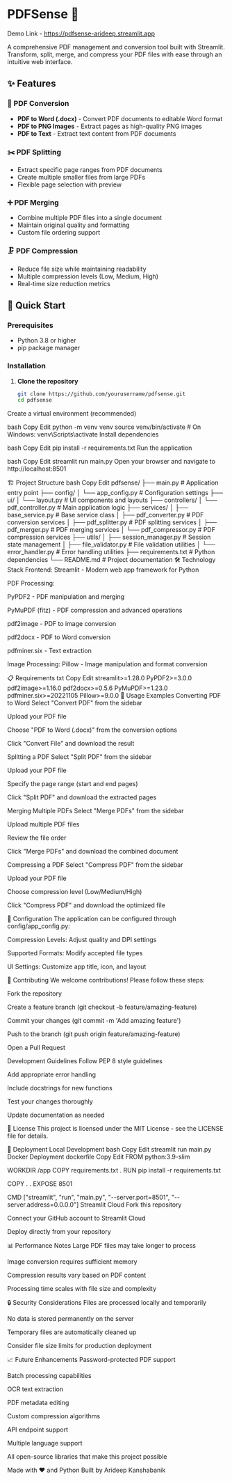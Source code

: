# PDFSense 📘

Demo Link - https://pdfsense-arideep.streamlit.app

A comprehensive PDF management and conversion tool built with Streamlit. Transform, split, merge, and compress your PDF files with ease through an intuitive web interface.

## ✨ Features

### 🔁 PDF Conversion
- **PDF to Word (.docx)** - Convert PDF documents to editable Word format
- **PDF to PNG Images** - Extract pages as high-quality PNG images
- **PDF to Text** - Extract text content from PDF documents

### ✂️ PDF Splitting
- Extract specific page ranges from PDF documents
- Create multiple smaller files from large PDFs
- Flexible page selection with preview

### ➕ PDF Merging
- Combine multiple PDF files into a single document
- Maintain original quality and formatting
- Custom file ordering support

### 🗜️ PDF Compression
- Reduce file size while maintaining readability
- Multiple compression levels (Low, Medium, High)
- Real-time size reduction metrics

## 🚀 Quick Start

### Prerequisites
- Python 3.8 or higher
- pip package manager

### Installation

1. **Clone the repository**
   ```bash
   git clone https://github.com/yourusername/pdfsense.git
   cd pdfsense
Create a virtual environment (recommended)

bash
Copy
Edit
python -m venv venv
source venv/bin/activate  # On Windows: venv\Scripts\activate
Install dependencies

bash
Copy
Edit
pip install -r requirements.txt
Run the application

bash
Copy
Edit
streamlit run main.py
Open your browser and navigate to http://localhost:8501

🏗️ Project Structure
bash
Copy
Edit
pdfsense/
├── main.py                    # Application entry point
├── config/
│   └── app_config.py         # Configuration settings
├── ui/
│   └── layout.py             # UI components and layouts
├── controllers/
│   └── pdf_controller.py     # Main application logic
├── services/
│   ├── base_service.py       # Base service class
│   ├── pdf_converter.py     # PDF conversion services
│   ├── pdf_splitter.py      # PDF splitting services
│   ├── pdf_merger.py        # PDF merging services
│   └── pdf_compressor.py    # PDF compression services
├── utils/
│   ├── session_manager.py   # Session state management
│   ├── file_validator.py    # File validation utilities
│   └── error_handler.py     # Error handling utilities
├── requirements.txt          # Python dependencies
└── README.md                # Project documentation
🛠️ Technology Stack
Frontend: Streamlit - Modern web app framework for Python

PDF Processing:

PyPDF2 - PDF manipulation and merging

PyMuPDF (fitz) - PDF compression and advanced operations

pdf2image - PDF to image conversion

pdf2docx - PDF to Word conversion

pdfminer.six - Text extraction

Image Processing: Pillow - Image manipulation and format conversion

📋 Requirements
txt
Copy
Edit
streamlit>=1.28.0
PyPDF2>=3.0.0
pdf2image>=1.16.0
pdf2docx>=0.5.6
PyMuPDF>=1.23.0
pdfminer.six>=20221105
Pillow>=9.0.0
🎯 Usage Examples
Converting PDF to Word
Select "Convert PDF" from the sidebar

Upload your PDF file

Choose "PDF to Word (.docx)" from the conversion options

Click "Convert File" and download the result

Splitting a PDF
Select "Split PDF" from the sidebar

Upload your PDF file

Specify the page range (start and end pages)

Click "Split PDF" and download the extracted pages

Merging Multiple PDFs
Select "Merge PDFs" from the sidebar

Upload multiple PDF files

Review the file order

Click "Merge PDFs" and download the combined document

Compressing a PDF
Select "Compress PDF" from the sidebar

Upload your PDF file

Choose compression level (Low/Medium/High)

Click "Compress PDF" and download the optimized file

🔧 Configuration
The application can be configured through config/app_config.py:

Compression Levels: Adjust quality and DPI settings

Supported Formats: Modify accepted file types

UI Settings: Customize app title, icon, and layout

🤝 Contributing
We welcome contributions! Please follow these steps:

Fork the repository

Create a feature branch (git checkout -b feature/amazing-feature)

Commit your changes (git commit -m 'Add amazing feature')

Push to the branch (git push origin feature/amazing-feature)

Open a Pull Request

Development Guidelines
Follow PEP 8 style guidelines

Add appropriate error handling

Include docstrings for new functions

Test your changes thoroughly

Update documentation as needed

📝 License
This project is licensed under the MIT License - see the LICENSE file for details.

🚀 Deployment
Local Development
bash
Copy
Edit
streamlit run main.py
Docker Deployment
dockerfile
Copy
Edit
FROM python:3.9-slim

WORKDIR /app
COPY requirements.txt .
RUN pip install -r requirements.txt

COPY . .
EXPOSE 8501

CMD ["streamlit", "run", "main.py", "--server.port=8501", "--server.address=0.0.0.0"]
Streamlit Cloud
Fork this repository

Connect your GitHub account to Streamlit Cloud

Deploy directly from your repository

📊 Performance Notes
Large PDF files may take longer to process

Image conversion requires sufficient memory

Compression results vary based on PDF content

Processing time scales with file size and complexity

🔒 Security Considerations
Files are processed locally and temporarily

No data is stored permanently on the server

Temporary files are automatically cleaned up

Consider file size limits for production deployment

📈 Future Enhancements
 Password-protected PDF support

 Batch processing capabilities

 OCR text extraction

 PDF metadata editing

 Custom compression algorithms

 API endpoint support

 Multiple language support



All open-source libraries that make this project possible

Made with ❤️ and Python
Built by Arideep Kanshabanik